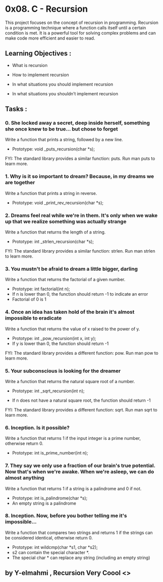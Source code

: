 # 0x08. C - Recursion

This project focuses on the concept of recursion in programming. Recursion is a programming technique where a function calls itself until a certain condition is met. It is a powerful tool for solving complex problems and can make code more efficient and easier to read.

## Learning Objectives :
* What is recursion

* How to implement recursion

* In what situations you should implement recursion

* In what situations you shouldn’t implement recursion




## Tasks :


### 0. She locked away a secret, deep inside herself, something she once knew to be true... but chose to forget

Write a function that prints a string, followed by a new line.

* Prototype: void _puts_recursion(char *s);

FYI: The standard library provides a similar function: puts. Run man puts to learn more.


### 1. Why is it so important to dream? Because, in my dreams we are together

Write a function that prints a string in reverse.

* Prototype: void _print_rev_recursion(char *s);


### 2. Dreams feel real while we're in them. It's only when we wake up that we realize something was actually strange

Write a function that returns the length of a string.

* Prototype: int _strlen_recursion(char *s);

FYI: The standard library provides a similar function: strlen. Run man strlen to learn more.


### 3. You mustn't be afraid to dream a little bigger, darling

Write a function that returns the factorial of a given number.

* Prototype: int factorial(int n);
* If n is lower than 0, the function should return -1 to indicate an error
* Factorial of 0 is 1


### 4. Once an idea has taken hold of the brain it's almost impossible to eradicate

Write a function that returns the value of x raised to the power of y.

* Prototype: int _pow_recursion(int x, int y);
* If y is lower than 0, the function should return -1

FYI: The standard library provides a different function: pow. Run man pow to learn more.


### 5. Your subconscious is looking for the dreamer

Write a function that returns the natural square root of a number.

* Prototype: int _sqrt_recursion(int n);

* If n does not have a natural square root, the function should return -1

FYI: The standard library provides a different function: sqrt. Run man sqrt to learn more.

### 6. Inception. Is it possible?

Write a function that returns 1 if the input integer is a prime number, otherwise return 0.

* Prototype: int is_prime_number(int n);

### 7. They say we only use a fraction of our brain's true potential. Now that's when we're awake. When we're asleep, we can do almost anything

Write a function that returns 1 if a string is a palindrome and 0 if not.

* Prototype: int is_palindrome(char *s);
* An empty string is a palindrome


### 8. Inception. Now, before you bother telling me it's impossible...

Write a function that compares two strings and returns 1 if the strings can be considered identical, otherwise return 0.

* Prototype: int wildcmp(char *s1, char *s2);
* s2 can contain the special character *.
* The special char * can replace any string (including an empty string)



## by Y-elmahmi , Recursion Very Coool <>
